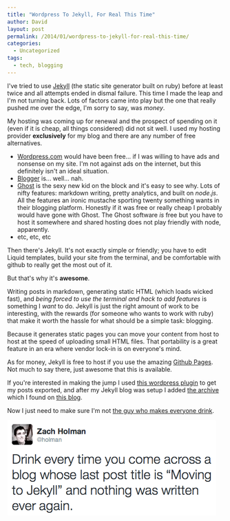 ```yaml
---
title: "Wordpress To Jekyll, For Real This Time"
author: David
layout: post
permalink: /2014/01/wordpress-to-jekyll-for-real-this-time/
categories:
  - Uncategorized
tags:
  - tech, blogging
---
```

I've tried to use [Jekyll](http://jekyllrb.com/) (the static site generator built on ruby) before at least twice and all attempts ended in dismal failure. This time I made the leap and I'm not turning back. Lots of factors came into play but the one that really pushed me over the edge, I'm sorry to say, was _money_. 



My hosting was coming up for renewal and the prospect of spending on it (even if it is cheap, all things considered) did not sit well. I used my hosting provider **exclusively** for my blog and there are any number of free alternatives.

- [Wordpress.com](http://wordpress.com) would have been free... if I was willing to have ads and nonsense on my site. I'm not against ads on the internet, but this definitely isn't an ideal situation.
- [Blogger](http://blogger.com) is... well... nah.
- [Ghost](http://ghost.org) is the sexy new kid on the block and it's easy to see why. Lots of nifty features: markdown writing, pretty analytics, and built on _node.js_. All the features an ironic mustache sporting twenty something wants in their blogging platform. Honestly if it was free or really cheap I probably would have gone with Ghost. The Ghost software _is_ free but you have to host it somewhere and shared hosting does not play friendly with node, apparently.
- etc, etc, etc

Then there's Jekyll. It's not exactly simple or friendly; you have to edit Liquid templates, build your site from the terminal, and be comfortable with github to really get the most out of it. 

But that's why it's **awesome**.

Writing posts in markdown, generating static HTML (which loads wicked fast), and _being forced to use the terminal and hack to add features_ is something I _want_ to do. Jekyll is just the right amount of work to be interesting, with the rewards (for someone who wants to work with ruby) that make it worth the hassle for what should be a simple task: blogging.

Because it generates static pages you can move your content from host to host at the speed of uploading small HTML files. That portability is a great feature in an era where vendor lock-in is on everyone's mind.

As for money, Jekyll is free to host if you use the amazing [Github Pages](http://pages.github.com/). Not much to say there, just awesome that this is available.

If you're interested in making the jump I used [this wordpress plugin](https://github.com/benbalter/wordpress-to-jekyll-exporter) to get my posts exported, and after my Jekyll blog was setup I added [the archive](https://gist.github.com/azsromej/1994881) which I found on [this blog](http://crhis.org/2012/07/14/archives.html).

Now I just need to make sure I'm not [the guy who makes everyone drink](https://twitter.com/holman/status/418875911182614529).

![@holman tweet](/post-images/drink-every-time-jekyll.png)

